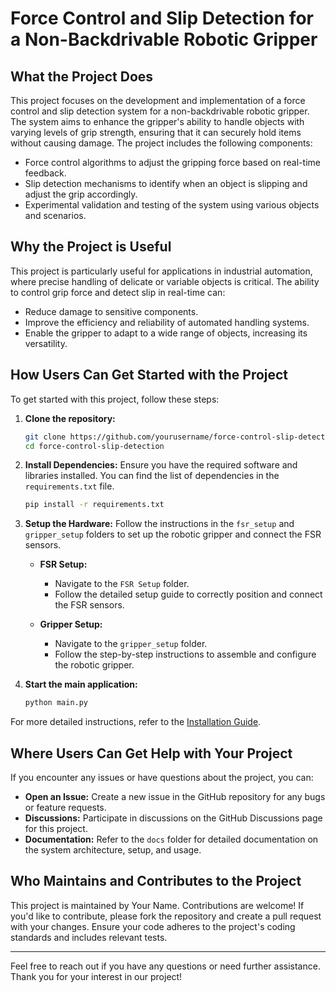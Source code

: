 # Force Control and Slip Detection for a Non-Backdrivable Robotic Gripper

## What the Project Does

This project focuses on the development and implementation of a force control and slip detection system for a non-backdrivable robotic gripper. The system aims to enhance the gripper's ability to handle objects with varying levels of grip strength, ensuring that it can securely hold items without causing damage. The project includes the following components:
- Force control algorithms to adjust the gripping force based on real-time feedback.
- Slip detection mechanisms to identify when an object is slipping and adjust the grip accordingly.
- Experimental validation and testing of the system using various objects and scenarios.

## Why the Project is Useful

This project is particularly useful for applications in industrial automation, where precise handling of delicate or variable objects is critical. The ability to control grip force and detect slip in real-time can:
- Reduce damage to sensitive components.
- Improve the efficiency and reliability of automated handling systems.
- Enable the gripper to adapt to a wide range of objects, increasing its versatility.

## How Users Can Get Started with the Project

To get started with this project, follow these steps:

1. **Clone the repository:**
    ```bash
    git clone https://github.com/yourusername/force-control-slip-detection.git
    cd force-control-slip-detection
    ```

2. **Install Dependencies:** Ensure you have the required software and libraries installed. You can find the list of dependencies in the `requirements.txt` file.
    ```bash
    pip install -r requirements.txt
    ```

3. **Setup the Hardware:** Follow the instructions in the `fsr_setup` and `gripper_setup` folders to set up the robotic gripper and connect the FSR sensors.

    - **FSR Setup:**
      - Navigate to the `FSR Setup` folder.
      - Follow the detailed setup guide to correctly position and connect the FSR sensors.

    - **Gripper Setup:**
      - Navigate to the `gripper_setup` folder.
      - Follow the step-by-step instructions to assemble and configure the robotic gripper.

4. **Start the main application:**
    ```bash
    python main.py
    ```

For more detailed instructions, refer to the [Installation Guide](docs/installation.md).

## Where Users Can Get Help with Your Project

If you encounter any issues or have questions about the project, you can:
- **Open an Issue:** Create a new issue in the GitHub repository for any bugs or feature requests.
- **Discussions:** Participate in discussions on the GitHub Discussions page for this project.
- **Documentation:** Refer to the `docs` folder for detailed documentation on the system architecture, setup, and usage.

## Who Maintains and Contributes to the Project

This project is maintained by Your Name. Contributions are welcome! If you'd like to contribute, please fork the repository and create a pull request with your changes. Ensure your code adheres to the project's coding standards and includes relevant tests.

---

Feel free to reach out if you have any questions or need further assistance. Thank you for your interest in our project!

